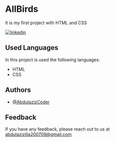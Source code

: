 # AllBirds
It is my first project with HTML and CSS

[![linkedin](https://img.shields.io/badge/linkedin-0A66C2?style=for-the-badge&logo=linkedin&logoColor=white)](https://www.linkedin.com/in/abdulaziz-najmiddinov-257479204/?lipi=urn%3Ali%3Apage%3Ad_flagship3_feed%3BKaYYu5pmRWejm50fZezAVg%3D%3D)

## Used Languages

In this project is used the following languages:

- HTML
- CSS


## Authors

- [@AbdulazizCoder](https://github.com/Coder200709)


## Feedback

If you have any feedback, please reach out to us at abdulazizilla200709@gmail.com

